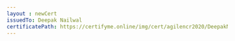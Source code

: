 ```yaml
--- 
layout : newCert 
issuedTo: Deepak Nailwal 
certificatePath: https://certifyme.online/img/cert/agilencr2020/DeepakNailwal_0b4e0.png
--- 
```

